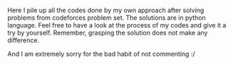 Here I pile up all the codes done by my own approach after solving problems from codeforces problem set. The solutions are in python language. Feel free to have a look at the process of my codes and give it a try by yourself.
Remember, grasping the solution does not make any difference.

And I am extremely sorry for the bad habit of not commenting :/
